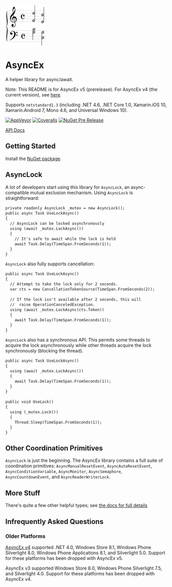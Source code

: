 ![Logo](AsyncEx.128.png)

# AsyncEx

A helper library for async/await.

Note: This README is for AsyncEx v5 (prerelease). For AsyncEx v4 (the current version), see [here](https://github.com/StephenCleary/AsyncEx/tree/v4).

Supports `netstandard1.3` (including .NET 4.6, .NET Core 1.0, Xamarin.iOS 10, Xamarin.Android 7, Mono 4.6, and Universal Windows 10).

[![AppVeyor](https://img.shields.io/appveyor/ci/StephenCleary/AsyncEx.svg?style=plastic)](https://ci.appveyor.com/project/StephenCleary/AsyncEx) [![Coveralls](https://img.shields.io/coveralls/StephenCleary/AsyncEx.svg?style=plastic)](https://coveralls.io/r/StephenCleary/AsyncEx)
[![NuGet Pre Release](https://img.shields.io/nuget/vpre/Nito.AsyncEx.svg?style=plastic)](https://www.nuget.org/packages/Nito.AsyncEx/)

[API Docs](http://dotnetapis.com/pkg/Nito.AsyncEx)

## Getting Started

Install the [NuGet package](http://www.nuget.org/packages/Nito.AsyncEx).

## AsyncLock

A lot of developers start using this library for `AsyncLock`, an async-compatible mutual exclusion mechanism. Using `AsyncLock` is straightforward:

    private readonly AsyncLock _mutex = new AsyncLock();
    public async Task UseLockAsync()
    {
      // AsyncLock can be locked asynchronously
      using (await _mutex.LockAsync())
      {
        // It's safe to await while the lock is held
        await Task.Delay(TimeSpan.FromSeconds(1));
      }
    }

`AsyncLock` also fully supports cancellation:

    public async Task UseLockAsync()
    {
      // Attempt to take the lock only for 2 seconds.
      var cts = new CancellationTokenSource(TimeSpan.FromSeconds(2));
      
      // If the lock isn't available after 2 seconds, this will
      //  raise OperationCanceledException.
      using (await _mutex.LockAsync(cts.Token))
      {
        await Task.Delay(TimeSpan.FromSeconds(1));
      }
    }

`AsyncLock` also has a synchronous API. This permits some threads to acquire the lock asynchronously while other threads acquire the lock synchronously (blocking the thread).

    public async Task UseLockAsync()
    {
      using (await _mutex.LockAsync())
      {
        await Task.Delay(TimeSpan.FromSeconds(1));
      }
    }

    public void UseLock()
    {
      using (_mutex.Lock())
      {
        Thread.Sleep(TimeSpan.FromSeconds(1));
      }
    }

## Other Coordination Primitives

`AsyncLock` is just the beginning. The AsyncEx library contains a full suite of coordination primitives: `AsyncManualResetEvent`, `AsyncAutoResetEvent`, `AsyncConditionVariable`, `AsyncMonitor`, `AsyncSemaphore`, `AsyncCountdownEvent`, and `AsyncReaderWriterLock`.

## More Stuff

There's quite a few other helpful types; see [the docs for full details](doc)

## Infrequently Asked Questions

### Older Platforms

[AsyncEx v4](https://github.com/StephenCleary/AsyncEx/tree/v4) supported .NET 4.0, Windows Store 8.1, Windows Phone Silverlight 8.0, Windows Phone Applications 8.1, and Silverlight 5.0. Support for these platforms has been dropped with AsyncEx v5.

AsyncEx v3 supported Windows Store 8.0, Windows Phone Silverlight 7.5, and Silverlight 4.0. Support for these platforms has been dropped with AsyncEx v4.

